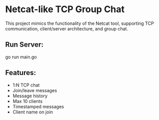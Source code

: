 # Netcat-like TCP Group Chat

This project mimics the functionality of the Netcat tool, supporting TCP communication, client/server architecture, and group chat.

## Run Server:
go run main.go

## Features:
- 1:N TCP chat
- Join/leave messages
- Message history
- Max 10 clients
- Timestamped messages
- Client name on join

